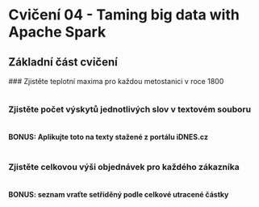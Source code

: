 # Cvičení 04 - Taming big data with Apache Spark


## Základní část cvičení

### Zjistěte teplotní maxima pro každou metostanici v roce 1800
```

```
### Zjistěte počet výskytů jednotlivých slov v textovém souboru
```

```
#### BONUS: Aplikujte toto na texty stažené z portálu iDNES.cz
```

```

### Zjistěte celkovou výši objednávek pro každého zákazníka
```

```
#### BONUS: seznam vraťte setříděný podle celkové utracené částky
```

```